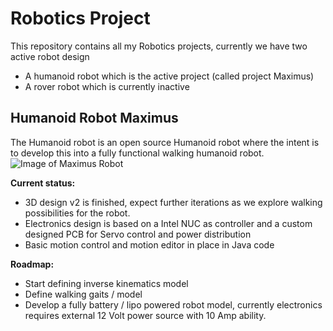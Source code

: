 # Robotics Project
This repository contains all my Robotics projects, currently we have two active robot design
* A humanoid robot which is the active project (called project Maximus)
* A rover robot which is currently inactive

## Humanoid Robot Maximus
The Humanoid robot is an open source Humanoid robot where the intent is to develop this into a fully functional walking humanoid robot.
![Image of Maximus Robot](https://github.com/renarj/robo-max/blob/master/robot-models/robo-maximus/src/main/3d-design/robot-looks.png)

**Current status:**
* 3D design v2 is finished, expect further iterations as we explore walking possibilities for the robot.
* Electronics design is based on a Intel NUC as controller and a custom designed PCB for Servo control and power distribution
* Basic motion control and motion editor in place in Java code

**Roadmap:**
* Start defining inverse kinematics model
* Define walking gaits / model
* Develop a fully battery / lipo powered robot model, currently electronics requires external 12 Volt power source with 10 Amp ability.
